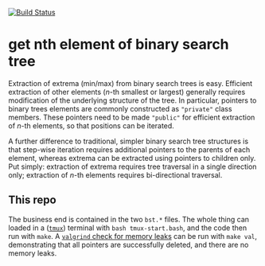[![Build Status](https://travis-ci.org/mpadge/binary-tree.svg)](https://travis-ci.org/mpadge/binary-tree) 

# get nth element of binary search tree 

Extraction of extrema (min/max) from binary search trees is easy. Efficient
extraction of other elements (*n*-th smallest or largest) generally requires
modification of the underlying structure of the tree. In particular, pointers to
binary trees elements are commonly constructed as `"private"` class members.
These pointers need to be made `"public"` for efficient extraction of *n*-th
elements, so that positions can be iterated.

A further difference to traditional, simpler binary search tree structures is
that step-wise iteration requires additional pointers to the parents of each
element, whereas extrema can be extracted using pointers to children only.  Put
simply: extraction of extrema requires tree traversal in a single direction
only; extraction of *n*-th elements requires bi-directional traversal.

## This repo

The business end is contained in the two `bst.*` files. The whole thing can
loaded in a ([`tmux`](https://github.com/tmux/tmux/wiki)) terminal with `bash
tmux-start.bash`, and the code then run with `make`. A [`valgrind` check for
memory leaks](http://valgrind.org/docs/manual/mc-manual.html) can be run with
`make val`, demonstrating that all pointers are successfully deleted, and there
are no memory leaks.
